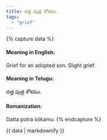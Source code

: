 ```yaml
---
title: దత్త పుత్ర శోకము.
tags:
  - "grief"
---
```


{% capture data %}
#### Meaning in English:
Grief for an adopted son.
Slight grief.

#### Meaning in Telugu:
దత్త పుత్ర శోకము.

#### Romanization:
Datta putra śōkamu.
{% endcapture %}

{{ data | markdownify }}

